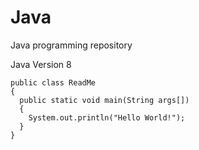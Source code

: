 # Java
Java programming repository

Java Version 8

```
public class ReadMe 
{
  public static void main(String args[]) 
  {
    System.out.println("Hello World!");
  }
}
```
